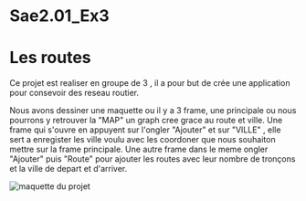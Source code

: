 # Sae2.01_Ex3
# Les routes 


Ce projet est realiser en groupe de 3 ,
il a pour but de crée une application pour consevoir des reseau routier.

Nous avons dessiner une maquette ou il y a 3 frame,
une principale ou nous pourrons y retrouver la "MAP" un graph cree grace au route et ville.
Une frame qui s'ouvre en appuyent sur l'ongler "Ajouter" et sur "VILLE" , elle sert a enregister 
les ville voulu avec les coordoner que nous souhaiton mettre sur la frame principale.
Une autre frame dans le meme ongler "Ajouter" puis "Route" pour ajouter les routes avec leur nombre de
tronçons et la ville de depart et d'arriver.

<img src="https://media.discordapp.net/attachments/1241273545380859994/1247106690269319168/20240603_103528.jpg?ex=665f7add&is=665e295d&hm=f338c035f38b69a269c28fc8acd7179254dd71cc047b8c60ee1532c0d5d52e3a&=&format=webp&width=775&height=581" alt="maquette du projet" />
